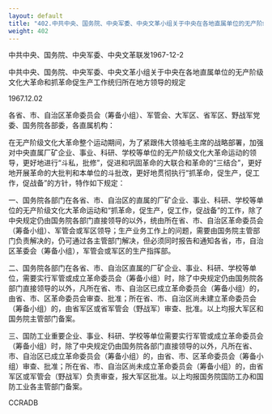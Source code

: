 ```yaml
---
layout: default
title: "402.中共中央、国务院、中央军委、中央文革小组关于中央在各地直属单位的无产阶级文化大革命和抓革命促生产通归地方领导的规定"
weight: 402
---
```


中共中央、国务院、中央军委、中央文革联发1967-12-2

中共中央、国务院、中央军委、中央文革小组关于中央在各地直属单位的无产阶级文化大革命和抓革命促生产工作统归所在地方领导的规定

1967.12.02

各省、市、自治区革命委员会（筹备小组）、军管会、大军区、省军区、野战军党委、国务院各部委，各直属机构：

在无产阶级文化大革命整个运动期间，为了紧跟伟大领袖毛主席的战略部署，加强对中央直属厂矿企业、事业、科研、学校等单位的无产阶级文化大革命运动的领导，更好地进行“斗私，批修”，促进和巩固革命的大联合和革命的“三结合”，更好地开展革命的大批判和本单位的斗批改，更好地贯彻执行“抓革命，促生产，促工作，促战备”的方针，特作如下规定：

一、国务院各部门在各省、市、自治区的直属的厂矿企业、事业、科研、学校等单位的无产阶级文化大革命运动和“抓革命，促生产，促工作，促战备”的工作，除了中央规定仍由国务院各部门直接领导的以外，统由所在省、市、自治区革命委员会（筹备小组）、军管会或军区领导；生产业务工作上的问题，需要由国务院主管部门负责解决的，仍可通过各主管部门解决，但必须同时报告和通知各省，市，自治区革委会（筹备小组），军管会或军区的生产指挥部。

二、国务院各部门在各省、市、自治区直属的厂矿企业、事业、科研、学校等单位，需要实行军管或成立革命委员会（筹备小组）时，除了中央规定仍由国务院各部门直接领导的以外，凡所在省、市、自治区已成立革命委员会（筹备小组）的，由省、市、区革命委员会审查、批准；所在省、市、自治区尚未建立革命委员会（筹备小组）的，由省军区或省军管会（野战军）审查、批准。以上均报大军区和国务院主管部门备案。

三、国防工业重要企业、事业、科研、学校等单位需要实行军管或成立革命委员会（筹备小组）时，除了中央规定仍由国务院各部门直接领导的以外，凡所在省、市、自治区已成立革命委员会（筹备小组）的，由省、市、区革命委员会（筹备小组）审查、批准；所在省、市、自治区尚未成立革命委员会（筹备小组）的，由省军区或军管会（野战军）负责审查，报大军区批准。以上均报国务院国防工办和国防工业各主管部门备案。

CCRADB

